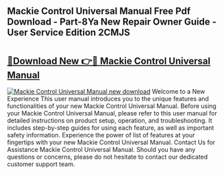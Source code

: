 ## Mackie Control Universal Manual Free Pdf Download - Part-8Ya New Repair Owner Guide - User Service Edition 2CMJS

# <h2><a href="http://bc41055.oget.top/?id=Mackie+Control+Universal+Manual">🔗Download New 👉🔴 Mackie Control Universal Manual</a></h2>

[![Mackie Control Universal Manual new download](https://i.imgur.com/5g1atiW.png)](http://bc41055.oget.top/?id=Mackie+Control+Universal+Manual)
Welcome to a New Experience This user manual introduces you to the unique features and functionalities of your new Mackie Control Universal Manual. Before using your Mackie Control Universal Manual, please refer to this user manual for detailed instructions on product setup, operation, and troubleshooting. It includes step-by-step guides for using each feature, as well as important safety information. Experience the power of list of features at your fingertips with your new Mackie Control Universal Manual. Contact Us for Assistance Mackie Control Universal Manual. Should you have any questions or concerns, please do not hesitate to contact our dedicated customer support team.

